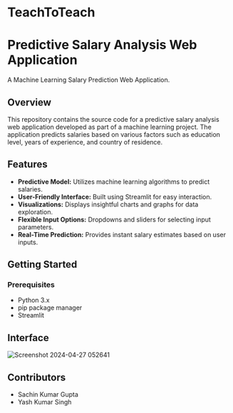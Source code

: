 # TeachToTeach
# Predictive Salary Analysis Web Application 
A Machine Learning Salary Prediction Web Application.



## Overview
This repository contains the source code for a predictive salary analysis web application developed as part of a machine learning project. The application predicts salaries based on various factors such as education level, years of experience, and country of residence.

## Features
- **Predictive Model:** Utilizes machine learning algorithms to predict salaries.
- **User-Friendly Interface:** Built using Streamlit for easy interaction.
- **Visualizations:** Displays insightful charts and graphs for data exploration.
- **Flexible Input Options:** Dropdowns and sliders for selecting input parameters.
- **Real-Time Prediction:** Provides instant salary estimates based on user inputs.

## Getting Started
### Prerequisites
- Python 3.x
- pip package manager
- Streamlit

## Interface
  ![Screenshot 2024-04-27 052641](https://github.com/SACHINkgu/TechToTeach1/assets/90194058/d7fa1dfc-81d3-4e7f-9b3d-1e9103a56fe3)

## Contributors
- Sachin Kumar Gupta
- Yash Kumar Singh




